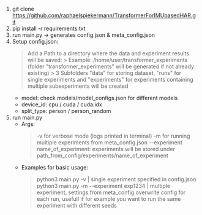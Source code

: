 1) git clone https://github.com/raphaelspiekermann/TransformerForIMUbasedHAR.git
2) pip install -r requirements.txt
3) run main.py -> generates config.json & meta_config.json  
4) Setup config.json: 
    >Add a Path to a directory where the data and experiment results will be saved:
        > Example: /home/user/transformer_experiments (folder "transformer_experiments" will be generated if not already existing)
        > 3 Subfolders "data" for storing dataset, "runs" for single experiments and "experiments" for experiments containing multiple subexperiments will be created
    - model: check models/model_configs.json for different models
    - device_id: cpu / cuda / cuda:idx
    - split_type: person / person_random
5) run main.py 
    - Args:
        > -v for verbose mode (logs printed in terminal)
        > -m for running multiple experiments from meta_config.json
        > --experiment name_of_experiment: experiments will be stored under path_from_config/experiments/name_of_experiment
    - Examples for basic usage:
        > python3 main.py -v                        | single experiment specified in config.json
        > python3 main.py -m --experiment exp1234   | multiple experiment, settings from meta_config overwrite config for each run, usefull if for example you want to run the same experiment with different seeds          
